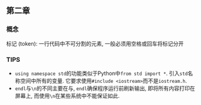 
## 第二章

### 概念

标记 (token): 一行代码中不可分割的元素, 一般必须用空格或回车将标记分开

### TIPS
- `using namespace std`的功能类似于Python中`from std import *`. 引入`std`名称空间中所有的变量. 它要求使用`#include <iostream>`而不是`iostream.h`.
- `endl`与`\n`的不同主要在与, `endl`确保程序运行前刷新输出, 即将所有内容打印在屏幕上, 而使用`\n`在某些系统中不能保证如此.
